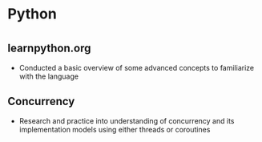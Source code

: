 # Python
#
## learnpython.org
- Conducted a basic overview of some advanced concepts to familiarize with the language

## Concurrency
- Research and practice into understanding of concurrency and its implementation models using either threads or coroutines